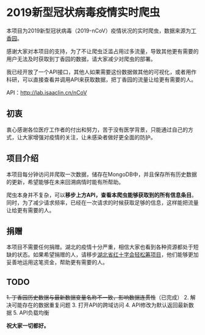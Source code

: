 # 2019新型冠状病毒疫情实时爬虫
本项目为2019新型冠状病毒（2019-nCoV）疫情状况的实时爬虫，数据来源为[丁香园](https://3g.dxy.cn/newh5/view/pneumonia)。

感谢大家对本项目的支持，为了不让爬虫泛滥占用过多流量，导致其他更有需要的用户无法及时获取到丁香园的数据，请大家减少对爬虫的部署。

我已经开放了一个API接口，其他人如果需要这份数据做其他的可视化，或者用作科研，可以直接查看并调用API来获取数据，把丁香园的流量让给更有需要的人。

API：http://lab.isaaclin.cn/nCoV

## 初衷
衷心感谢各位医疗工作者的付出和努力，苦于没有医学背景，只能通过自己的方式，让大家增强对疫情的关注，让未感染者做好更全面的防护。

## 项目介绍
本项目每分钟访问并爬取一次数据，储存在MongoDB中，并且保存所有历史数据的更新，希望能够在未来回溯病情时能有所帮助。

爬虫本身并不复杂，可以**移步上方API，查看本爬虫能够获取到的所有信息条目**。同时，为了减少请求频率，已经在一次请求的时候获取足够的信息，这样能把流量让给更有需要的人。

## 捐赠
本项目不需要任何捐赠。湖北的疫情十分严重，相信大家也看到各种资源都处于短缺的状态。如果希望捐赠的人，请移步[湖北省红十字会轻松筹项目](https://yglian.qschou.com/gongyi/publicSite/detail?ChannelId=hbshszjjh&id=202001230000000068468001)，他们能够更加妥善地运用这笔资金，帮助更有需要的人。

## TODO
~~1. 丁香园历史数据与最新数据变量名称不一致，影响数据连贯性~~（已完成）
2. 解决可能存在的数据重复问题
3. 打开API的跨域访问
4. API修改为默认返回最新数据
5. API负载均衡

**祝大家一切都好。**

